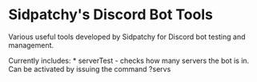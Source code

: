 # Sidpatchy's Discord Bot Tools
Various useful tools developed by Sidpatchy for Discord bot testing and management.

Currently includes:
    * serverTest - checks how many servers the bot is in. Can be activated by issuing the command ?servs